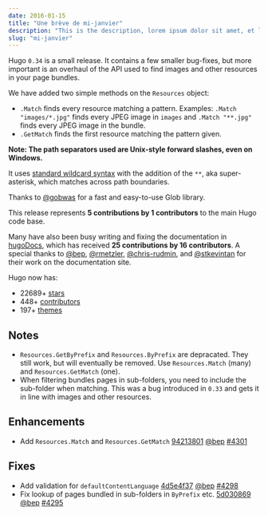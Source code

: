 ```yaml
---
date: 2016-01-15
title: "Une brève de mi-janvier"
description: "This is the description, lorem ipsum dolor sit amet, et lorem ipsum dolor. This is a greek text."
slug: "mi-janvier"
---
```


Hugo `0.34` is a small release. It contains a few smaller bug-fixes, but more important is an overhaul of the API used to find images and other resources in your page bundles.

We have added two simple methods on the `Resources` object:

* `.Match` finds every resource matching a pattern. Examples: `.Match "images/*.jpg"` finds every JPEG image in `images` and `.Match "**.jpg"` finds every JPEG image in the bundle.
* `.GetMatch` finds the first resource matching the pattern given.

**Note: The path separators used are Unix-style forward slashes, even on Windows.**

It uses [standard wildcard syntax](http://tldp.org/LDP/GNU-Linux-Tools-Summary/html/x11655.htm) with the addition of the `**`, aka super-asterisk, which matches across path boundaries.

Thanks to [@gobwas](https://github.com/gobwas/glob) for a fast and easy-to-use Glob library.

This release represents **5 contributions by 1 contributors** to the main Hugo code base.

Many have also been busy writing and fixing the documentation in [hugoDocs](https://github.com/gohugoio/hugoDocs),
which has received **25 contributions by 16 contributors**. A special thanks to [@bep](https://github.com/bep), [@rmetzler](https://github.com/rmetzler), [@chris-rudmin](https://github.com/chris-rudmin), and [@stkevintan](https://github.com/stkevintan) for their work on the documentation site.


Hugo now has:

* 22689+ [stars](https://github.com/gohugoio/hugo/stargazers)
* 448+ [contributors](https://github.com/gohugoio/hugo/graphs/contributors)
* 197+ [themes](http://themes.gohugo.io/)

## Notes
* `Resources.GetByPrefix` and  `Resources.ByPrefix` are depracated. They still work, but will eventually be removed.  Use `Resources.Match` (many) and `Resources.GetMatch`  (one).
* When filtering bundles pages in sub-folders, you need to include the sub-folder when matching. This was a bug introduced in `0.33` and gets it in line with images and other resources.

## Enhancements

* Add `Resources.Match` and `Resources.GetMatch` [94213801](https://github.com/gohugoio/hugo/commit/9421380168f66620cb73203e1267814b3086d805) [@bep](https://github.com/bep) [#4301](https://github.com/gohugoio/hugo/issues/4301)

## Fixes
* Add validation for `defaultContentLanguage` [4d5e4f37](https://github.com/gohugoio/hugo/commit/4d5e4f379a890a3c6cbc11ddb40d77a90f14c015) [@bep](https://github.com/bep) [#4298](https://github.com/gohugoio/hugo/issues/4298)
* Fix lookup of pages bundled in sub-folders in `ByPrefix` etc. [5d030869](https://github.com/gohugoio/hugo/commit/5d03086981b4a7d4bc450269a6a2e0fd22dbeed7) [@bep](https://github.com/bep) [#4295](https://github.com/gohugoio/hugo/issues/4295)
